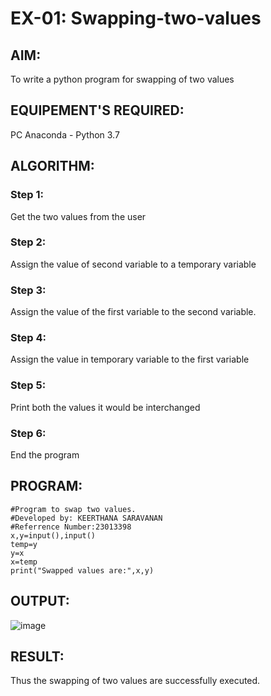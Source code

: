 # EX-01: Swapping-two-values

## AIM:
To write a python program for swapping of two values

## EQUIPEMENT'S REQUIRED: 
PC
Anaconda - Python 3.7

## ALGORITHM: 
### Step 1:
Get the two values from the user
### Step 2: 
Assign the value of second variable to a temporary variable 
### Step 3: 
Assign the value of the first variable to the second variable.
### Step 4:  
Assign the value in temporary variable to the first variable
### Step 5: 
Print both the values it would be interchanged
### Step 6: 
End the program





## PROGRAM:
```
#Program to swap two values.
#Developed by: KEERTHANA SARAVANAN
#Referrence Number:23013398
x,y=input(),input()
temp=y
y=x
x=temp
print("Swapped values are:",x,y)
```

## OUTPUT:
![image](https://github.com/KeerthanaaSaravanan/Swapping-two-values/assets/145742596/e6e61beb-6496-49e5-b722-8cc27b1672a0)

## RESULT:
Thus the swapping of two values are successfully executed.




